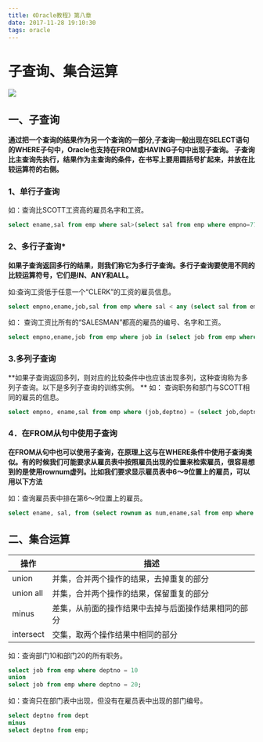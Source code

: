 ```yaml
---
title: 《Oracle教程》第八章
date: 2017-11-28 19:10:30
tags: oracle
---
```

# 子查询、集合运算
![](https://github.com/No-Sky/storage/raw/master/Logo/images/OracleLogo1.jpg)

 <!-- more -->

## 一、子查询

**通过把一个查询的结果作为另一个查询的一部分,子查询一般出现在SELECT语句的WHERE子句中，Oracle也支持在FROM或HAVING子句中出现子查询。
子查询比主查询先执行，结果作为主查询的条件，在书写上要用圆括号扩起来，并放在比较运算符的右侧。**

### 1、单行子查询

如：查询比SCOTT工资高的雇员名字和工资。
```SQL 
select ename,sal from emp where sal>(select sal from emp where empno=7788);
```

### 2、多行子查询*

**如果子查询返回多行的结果，则我们称它为多行子查询。多行子查询要使用不同的比较运算符号，它们是IN、ANY和ALL。**

如:查询工资低于任意一个“CLERK”的工资的雇员信息。
```SQL
select empno,ename,job,sal from emp where sal < any (select sal from emp where job = 'CLERK') and job <> 'CLERK';
```

如：	查询工资比所有的“SALESMAN”都高的雇员的编号、名字和工资。
```SQL
select empno,ename,job from emp where job in (select job from emp where deptno = 10) and deptno = 20;
```

### 3.多列子查询
**如果子查询返回多列，则对应的比较条件中也应该出现多列，这种查询称为多列子查询。以下是多列子查询的训练实例。
**
如： 查询职务和部门与SCOTT相同的雇员的信息。
```SQL
select empno, ename,sal from emp where (job,deptno) = (select job,deptno from emp where empno = 7788);
```
### 4．在FROM从句中使用子查询
**在FROM从句中也可以使用子查询，在原理上这与在WHERE条件中使用子查询类似。有的时候我们可能要求从雇员表中按照雇员出现的位置来检索雇员，很容易想到的是使用rownum虚列。比如我们要求显示雇员表中6～9位置上的雇员，可以用以下方法**

如：查询雇员表中排在第6～9位置上的雇员。
```SQL
select ename, sal, from (select rownum as num,ename,sal from emp where rownum<=9) where num>=6;
```

## 二、集合运算

|操作|描述|
|-|-|
|union|并集，合并两个操作的结果，去掉重复的部分|
|union all|并集，合并两个操作的结果，保留重复的部分|
|minus|差集，从前面的操作结果中去掉与后面操作结果相同的部分|
|intersect|交集，取两个操作结果中相同的部分|

如：查询部门10和部门20的所有职务。
```SQL
select job from emp where deptno = 10 
union
select job from emp where deptno = 20;
```

如：查询只在部门表中出现，但没有在雇员表中出现的部门编号。

```SQL
select deptno from dept
minus
select deptno from emp;
```